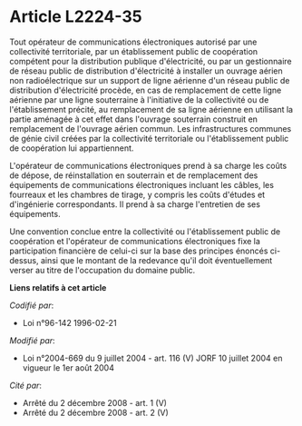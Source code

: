 # Article L2224-35

Tout opérateur de communications électroniques autorisé par une collectivité territoriale, par un établissement public de
coopération compétent pour la distribution publique d'électricité, ou par un gestionnaire de réseau public de distribution
d'électricité à installer un ouvrage aérien non radioélectrique sur un support de ligne aérienne d'un réseau public de
distribution d'électricité procède, en cas de remplacement de cette ligne aérienne par une ligne souterraine à l'initiative
de la collectivité ou de l'établissement précité, au remplacement de sa ligne aérienne en utilisant la partie aménagée à cet
effet dans l'ouvrage souterrain construit en remplacement de l'ouvrage aérien commun. Les infrastructures communes de génie
civil créées par la collectivité territoriale ou l'établissement public de coopération lui appartiennent.

L'opérateur de communications électroniques prend à sa charge les coûts de dépose, de réinstallation en souterrain et de
remplacement des équipements de communications électroniques incluant les câbles, les fourreaux et les chambres de tirage, y
compris les coûts d'études et d'ingénierie correspondants. Il prend à sa charge l'entretien de ses équipements.

Une convention conclue entre la collectivité ou l'établissement public de coopération et l'opérateur de communications
électroniques fixe la participation financière de celui-ci sur la base des principes énoncés ci-dessus, ainsi que le montant
de la redevance qu'il doit éventuellement verser au titre de l'occupation du domaine public.

**Liens relatifs à cet article**

_Codifié par_:

  - Loi n°96-142 1996-02-21

_Modifié par_:

  - Loi n°2004-669 du 9 juillet 2004 - art. 116 (V) JORF 10 juillet 2004 en vigueur le 1er août 2004

_Cité par_:

  - Arrêté du 2 décembre 2008 - art. 1 (V)
  - Arrêté du 2 décembre 2008 - art. 2 (V)
